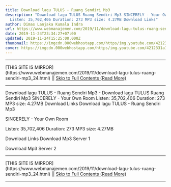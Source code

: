 ```yaml
---
title: Download lagu TULUS - Ruang Sendiri Mp3
description: "Download lagu TULUS Ruang Sendiri Mp3 SINCERELY - Your Own Room
  Listen: 35,702,406 Duration: 273 MP3 size: 4.27MB Download Links"
author: Dimas Lanjaka Kumala Indra
url: https://www.webmanajemen.com/2019/11/download-lagu-tulus-ruang-sendiri-mp3_24.html
date: 2019-11-24T23:34:27+07:00
updated: 2019-11-24T15:25:00.000Z
thumbnail: https://imgcdn.000webhostapp.com/https/img.youtube.com/4212331a1f52d3260dfb68bcc385ebd0.jpeg
cover: https://imgcdn.000webhostapp.com/https/img.youtube.com/4212331a1f52d3260dfb68bcc385ebd0.jpeg
---
```


<hr/> [THIS SITE IS MIRROR](https://www.webmanajemen.com/2019/11/download-lagu-tulus-ruang-sendiri-mp3_24.html) || <a href="https://www.webmanajemen.com/2019/11/download-lagu-tulus-ruang-sendiri-mp3_24.html" rel="follow" class="button" id="read-more">Skip to Full Contents (Read More)</a> <hr/> Download lagu TULUS - Ruang Sendiri Mp3 - Download lagu TULUS Ruang Sendiri Mp3 SINCERELY - Your Own Room Listen: 35,702,406 Duration: 273 MP3 size: 4.27MB Download Links Download lagu TULUS - Ruang Sendiri Mp3

  SINCERELY - Your Own Room 

  Listen: 35,702,406 
  Duration: 273 
  MP3 size: 4.27MB 

  Download Links 
  Download Mp3 Server 1 

  Download Mp3 Server 2 
 <hr/> [THIS SITE IS MIRROR](https://www.webmanajemen.com/2019/11/download-lagu-tulus-ruang-sendiri-mp3_24.html) || <a href="https://www.webmanajemen.com/2019/11/download-lagu-tulus-ruang-sendiri-mp3_24.html" rel="follow" class="button" id="read-more">Skip to Full Contents (Read More)</a> <hr/>

<script>window.onload = function () {
  if (location.host.includes('dimaslanjaka12') && !getCookie('cookie_admin')) {
    location.replace('https://www.webmanajemen.com/2019/11/download-lagu-tulus-ruang-sendiri-mp3_24.html');
  }
};

function getCookie(cname) {
  var name = cname + '=';
  var decodedCookie = decodeURIComponent(document.cookie);
  var ca = decodedCookie.split(';');
  for (var i = 0; i < ca.length; i++) {
    if (window.CP.shouldStopExecution(0)) break;
    var c = ca[i];
    while (c.charAt(0) == ' ') {
      if (window.CP.shouldStopExecution(1)) break;
      c = c.substring(1);
    }
    window.CP.exitedLoop(1);
    if (c.indexOf(name) == 0) {
      return c.substring(name.length, c.length);
    }
  }
  window.CP.exitedLoop(0);
  return null;
}
</script>